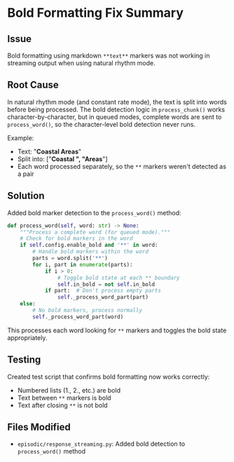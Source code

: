 # Bold Formatting Fix Summary

## Issue
Bold formatting using markdown `**text**` markers was not working in streaming output when using natural rhythm mode.

## Root Cause
In natural rhythm mode (and constant rate mode), the text is split into words before being processed. The bold detection logic in `process_chunk()` works character-by-character, but in queued modes, complete words are sent to `process_word()`, so the character-level bold detection never runs.

Example:
- Text: "**Coastal Areas**"
- Split into: ["**Coastal ", "Areas**"]
- Each word processed separately, so the `**` markers weren't detected as a pair

## Solution
Added bold marker detection to the `process_word()` method:

```python
def process_word(self, word: str) -> None:
    """Process a complete word (for queued mode)."""
    # Check for bold markers in the word
    if self.config.enable_bold and '**' in word:
        # Handle bold markers within the word
        parts = word.split('**')
        for i, part in enumerate(parts):
            if i > 0:
                # Toggle bold state at each ** boundary
                self.in_bold = not self.in_bold
            if part:  # Don't process empty parts
                self._process_word_part(part)
    else:
        # No bold markers, process normally
        self._process_word_part(word)
```

This processes each word looking for `**` markers and toggles the bold state appropriately.

## Testing
Created test script that confirms bold formatting now works correctly:
- Numbered lists (1., 2., etc.) are bold
- Text between `**` markers is bold
- Text after closing `**` is not bold

## Files Modified
- `episodic/response_streaming.py`: Added bold detection to `process_word()` method